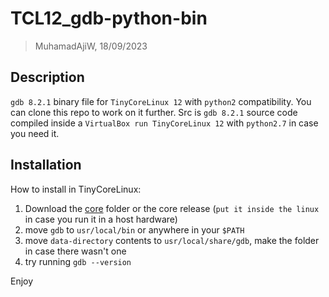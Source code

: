 # TCL12_gdb-python-bin
> MuhamadAjiW, 18/09/2023

## Description
`gdb 8.2.1` binary file for `TinyCoreLinux 12` with `python2` compatibility. You can clone this repo to work on it further. Src is `gdb 8.2.1` source code compiled inside a `VirtualBox run TinyCoreLinux 12` with `python2.7` in case you need it.

## Installation
How to install in TinyCoreLinux:
1. Download the [core](core) folder or the core release (`put it inside the linux` in case you run it in a host hardware)
2. move `gdb` to `usr/local/bin` or anywhere in your `$PATH`
3. move `data-directory` contents to `usr/local/share/gdb`, make the folder in case there wasn't one
4. try running `gdb --version`

Enjoy
